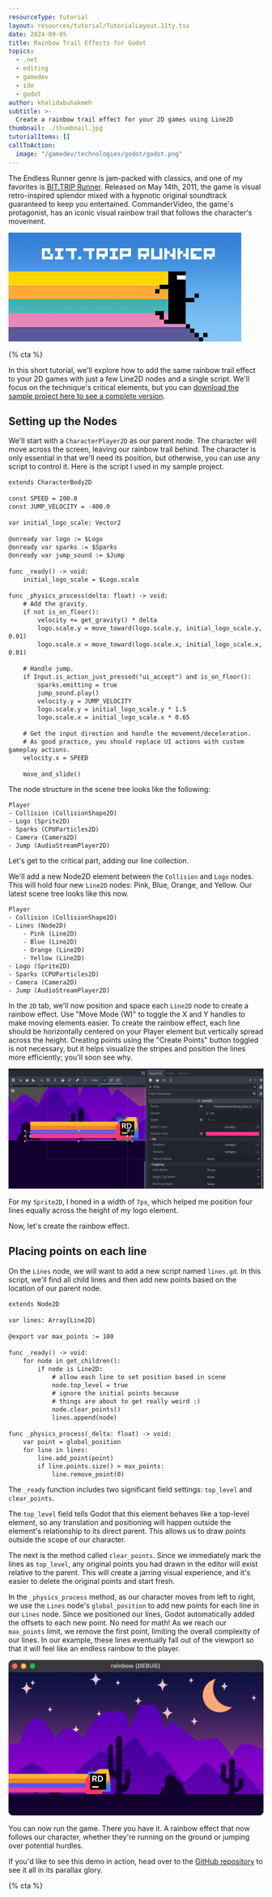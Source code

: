 ```yaml
---
resourceType: tutorial
layout: resources/tutorial/TutorialLayout.11ty.tsx
date: 2024-09-05
title: Rainbow Trail Effects for Godot
topics:
  - .net
  - editing
  - gamedev
  - ide
  - godot
author: khalidabuhakmeh
subtitle: >-
  Create a rainbow trail effect for your 2D games using Line2D
thumbnail: ./thumbnail.jpg
tutorialItems: []
callToAction:
  image: "/gamedev/technologies/godot/godot.png"
---
```


The Endless Runner genre is jam-packed with classics, and one of my favorites is [BIT.TRIP Runner](https://bittrip.fandom.com/wiki/BIT.TRIP_RUNNER/). Released on May 14th, 2011, the game is visual retro-inspired splendor mixed with a hypnotic original soundtrack guaranteed to keep you entertained. CommanderVideo, the game's protagonist, has an iconic visual rainbow trail that follows the character's movement.

![BIT.TRIP Runner](./bit-trip-runner.png)

{% cta %}

In this short tutorial, we'll explore how to add the same rainbow trail effect to your 2D games with just a few Line2D nodes and a single script. We'll focus on the technique's critical elements, but you can [download the sample project here to see a complete version](https://github.com/khalidabuhakmeh/godot-rainbow-trails).

## Setting up the Nodes

We'll start with a `CharacterPlayer2D` as our parent node. The character will move across the screen, leaving our rainbow trail behind. The character is only essential in that we'll need its position, but otherwise, you can use any script to control it. Here is the script I used in my sample project.

```gdscript
extends CharacterBody2D

const SPEED = 200.0
const JUMP_VELOCITY = -400.0

var initial_logo_scale: Vector2

@onready var logo := $Logo
@onready var sparks := $Sparks
@onready var jump_sound := $Jump

func _ready() -> void:
	initial_logo_scale = $Logo.scale

func _physics_process(delta: float) -> void:
	# Add the gravity.
	if not is_on_floor():
		velocity += get_gravity() * delta
		logo.scale.y = move_toward(logo.scale.y, initial_logo_scale.y,  0.01)
		logo.scale.x = move_toward(logo.scale.x, initial_logo_scale.x,  0.01)

	# Handle jump.
	if Input.is_action_just_pressed("ui_accept") and is_on_floor():
		sparks.emitting = true
		jump_sound.play()
		velocity.y = JUMP_VELOCITY
		logo.scale.y = initial_logo_scale.y * 1.5
		logo.scale.x = initial_logo_scale.x * 0.65

	# Get the input direction and handle the movement/deceleration.
	# As good practice, you should replace UI actions with custom gameplay actions.
	velocity.x = SPEED

	move_and_slide()
```

The node structure in the scene tree looks like the following:

```
Player
- Collision (CollisionShape2D)
- Logo (Sprite2D)
- Sparks (CPUParticles2D)
- Camera (Camera2D)
- Jump (AudioStreamPlayer2D)
```

Let's get to the critical part, adding our line collection.

We'll add a new Node2D element between the `Collision` and `Logo` nodes. This will hold four new `Line2D` nodes: Pink, Blue, Orange, and Yellow. Our latest scene tree looks like this now.

```
Player
- Collision (CollisionShape2D)
- Lines (Node2D)
	- Pink (Line2D)
	- Blue (Line2D)
	- Orange (Line2D)
	- Yellow (Line2D)
- Logo (Sprite2D)
- Sparks (CPUParticles2D)
- Camera (Camera2D)
- Jump (AudioStreamPlayer2D)
```

In the `2D` tab, we'll now position and space each `Line2D` node to create a rainbow effect. Use "Move Mode (W)" to toggle the X and Y handles to make moving elements easier. To create the rainbow effect, each line should be horizontally centered on your Player element but vertically spread across the height. Creating points using the "Create Points" button toggled is not necessary, but it helps visualize the stripes and position the lines more efficiently; you'll soon see why.

![godot editor showing Line2D nodes](./godot-editor-positioning-line2d-nodes.png)

For my `Sprite2D`, I honed in a width of `7px`, which helped me position four lines equally across the height of my logo element.

Now, let's create the rainbow effect.

## Placing points on each line

On the `Lines` node, we will want to add a new script named `lines.gd`. In this script, we'll find all child lines and then add new points based on the location of our parent node.

```gdscript
extends Node2D

var lines: Array[Line2D]

@export var max_points := 100

func _ready() -> void:
	for node in get_children():
		if node is Line2D:
			# allow each line to set position based in scene
			node.top_level = true
			# ignore the initial points because
			# things are about to get really weird :)
			node.clear_points()
			lines.append(node)

func _physics_process(_delta: float) -> void:
	var point = global_position
	for line in lines:
		line.add_point(point)
		if line.points.size() > max_points:
			line.remove_point(0)
```

The `_ready` function includes two significant field settings: `top_level` and `clear_points`.

The `top_level` field tells Godot that this element behaves like a top-level element, so any translation and positioning will happen outside the element's relationship to its direct parent. This allows us to draw points outside the scope of our character.

The next is the method called `clear_points`. Since we immediately mark the lines as `top_level`, any original points you had drawn in the editor will exist relative to the parent. This will create a jarring visual experience, and it's easier to delete the original points and start fresh.

In the `_physics_process` method, as our character moves from left to right, we use the `Lines` node's `global_position` to add new points for each line in our `Lines` node. Since we positioned our lines, Godot automatically added the offsets to each new point. No need for math! As we reach our `max_points` limit, we remove the first point, limiting the overall complexity of our lines. In our example, these lines eventually fall out of the viewport so that it will feel like an endless rainbow to the player.

![Godot Sample running with rainbow trails](./completed-rainbow-trails-godot.png)

You can now run the game. There you have it. A rainbow effect that now follows our character, whether they're running on the ground or jumping over potential hurdles.

If you'd like to see this demo in action, head over to the [GitHub repository](https://github.com/khalidabuhakmeh/godot-rainbow-trails) to see it all in its parallax glory.

{% cta %}
